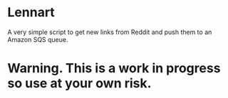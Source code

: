 # Lennart
A very simple script to get new links from Reddit and push them to an Amazon SQS queue.

# Warning. This is a work in progress so use at your own risk.
